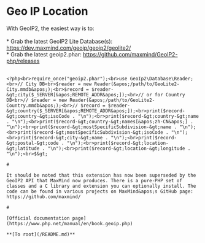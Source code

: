 # Geo IP Location



With GeoIP2, the easiest way is to:<br><br>* Grab the latest GeoIP2 Lite Database(s): https://dev.maxmind.com/geoip/geoip2/geolite2/<br>* Grab the latest geoip2.phar: https://github.com/maxmind/GeoIP2-php/releases<br><br>

```
<?php<br>require_once("geoip2.phar");<br>use GeoIp2\Database\Reader;<br>// City DB<br>$reader = new Reader(&apos;/path/to/GeoLite2-City.mmdb&apos;);<br>$record = $reader-&gt;city($_SERVER[&apos;REMOTE_ADDR&apos;]);<br>// or for Country DB<br>// $reader = new Reader(&apos;/path/to/GeoLite2-Country.mmdb&apos;);<br>// $record = $reader-&gt;country($_SERVER[&apos;REMOTE_ADDR&apos;]);<br>print($record-&gt;country-&gt;isoCode . "\n");<br>print($record-&gt;country-&gt;name . "\n");<br>print($record-&gt;country-&gt;names[&apos;zh-CN&apos;] . "\n");<br>print($record-&gt;mostSpecificSubdivision-&gt;name . "\n");<br>print($record-&gt;mostSpecificSubdivision-&gt;isoCode . "\n");<br>print($record-&gt;city-&gt;name . "\n");<br>print($record-&gt;postal-&gt;code . "\n");<br>print($record-&gt;location-&gt;latitude . "\n");<br>print($record-&gt;location-&gt;longitude . "\n");<br>$&gt;  

#

It should be noted that this extension has now been superseded by the GeoIP2 API that MaxMind now produces. There is a pure-PHP set of classes and a C library and extension you can optionally install. The code can be found in various projects on MaxMind&apos;s GitHub page: https://github.com/maxmind/  

#

[Official documentation page](https://www.php.net/manual/en/book.geoip.php)

**[To root](/README.md)**